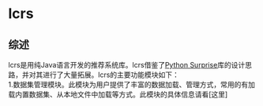 # lcrs
## 综述
lcrs是用纯Java语言开发的推荐系统库。lcrs借鉴了[Python Surprise](https://surprise.readthedocs.io/en/stable/index.html)库的设计思路，并对其进行了大量拓展。lcrs的主要功能模块如下：   
1.数据集管理模块。此模块为用户提供了丰富的数据加载、管理方式，常用的有加载内置数据集、从本地文件中加载等方式。此模块的具体信息请看[这里]

